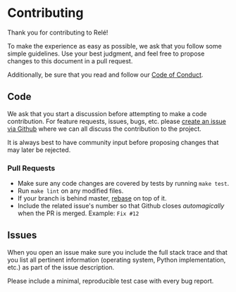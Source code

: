 # Contributing

Thank you for contributing to Relé! 

To make the experience as easy as possible, we ask that you follow some simple 
guidelines. Use your best judgment, and feel free to propose changes to this document 
in a pull request. 

Additionally, be sure that you read and follow our 
[Code of Conduct](https://github.com/mercadona/rele/blob/master/CODE_OF_CONDUCT.md). 

## Code

We ask that you start a discussion before attempting to make a code contribution. For feature 
requests, issues, bugs, etc. please 
[create an issue via Github](https://github.com/mercadona/rele/issues/new) where we can all 
discuss the contribution to the project. 

It is always best to have community input before proposing changes that may later be rejected.

### Pull Requests

* Make sure any code changes are covered by tests by running `make test`.
* Run `make lint` on any modified files.
* If your branch is behind master, 
[rebase](https://github.com/edx/edx-platform/wiki/How-to-Rebase-a-Pull-Request) on top of it.
* Include the related issue's number so that Github closes _automagically_ 
when the PR is merged. Example: `Fix #12`

## Issues

When you open an issue make sure you include the full stack trace and
that you list all pertinent information (operating system, Python implementation, etc.) 
as part of the issue description.

Please include a minimal, reproducible test case with every bug
report.
